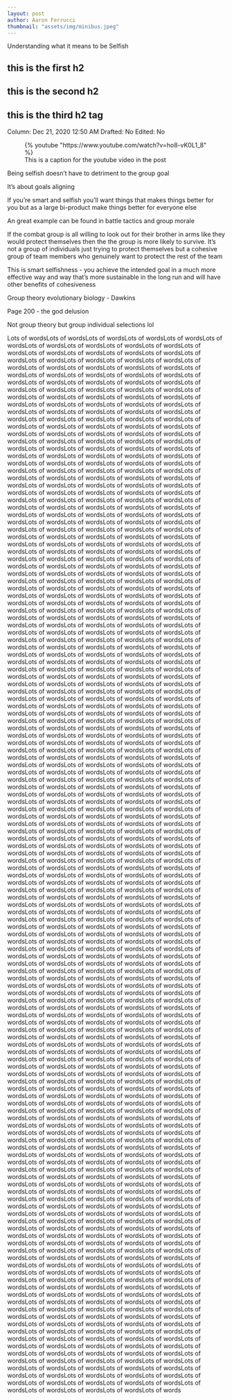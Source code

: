```yaml
---
layout: post
author: Aaron Ferrucci
thumbnail: "assets/img/minibus.jpeg"
---
```


Understanding what it means to be Selfish

## this is the first h2
## this is the second h2
## this is the third h2 tag

Column: Dec 21, 2020 12:50 AM
Drafted: No
Edited: No

<figure>
    {% youtube "https://www.youtube.com/watch?v=ho8-vK0L1_8" %}
    <figcaption>This is a caption for the youtube video in the post</figcaption> 
</figure>

Being selfish doesn’t have to detriment to the group goal 

It’s about goals aligning 

If you’re smart and selfish you’ll want things that makes things better for you but as a large bi-product make things better for everyone else 

An great example can be found in battle tactics and group morale 

If the combat group is all willing to look out for their brother in arms like they would protect themselves then the the group is more likely to survive. It’s not a group of individuals just trying to protect themselves but a cohesive group of team members who genuinely want to protect the rest of the team 

This is smart selfishness - you achieve the intended goal in a much more effective way and way that’s more sustainable in the long run and will have other benefits of cohesiveness 

Group theory evolutionary biology - Dawkins 

Page 200 - the god delusion 

Not group theory but group individual selections lol


Lots of wordsLots of wordsLots of wordsLots of wordsLots of wordsLots of wordsLots of wordsLots of wordsLots of wordsLots of wordsLots of wordsLots of wordsLots of wordsLots of wordsLots of wordsLots of wordsLots of wordsLots of wordsLots of wordsLots of wordsLots of wordsLots of wordsLots of wordsLots of wordsLots of wordsLots of wordsLots of wordsLots of wordsLots of wordsLots of wordsLots of wordsLots of wordsLots of wordsLots of wordsLots of wordsLots of wordsLots of wordsLots of wordsLots of wordsLots of wordsLots of wordsLots of wordsLots of wordsLots of wordsLots of wordsLots of wordsLots of wordsLots of wordsLots of wordsLots of wordsLots of wordsLots of wordsLots of wordsLots of wordsLots of wordsLots of wordsLots of wordsLots of wordsLots of wordsLots of wordsLots of wordsLots of wordsLots of wordsLots of wordsLots of wordsLots of wordsLots of wordsLots of wordsLots of wordsLots of wordsLots of wordsLots of wordsLots of wordsLots of wordsLots of wordsLots of wordsLots of wordsLots of wordsLots of wordsLots of wordsLots of wordsLots of wordsLots of wordsLots of wordsLots of wordsLots of wordsLots of wordsLots of wordsLots of wordsLots of wordsLots of wordsLots of wordsLots of wordsLots of wordsLots of wordsLots of wordsLots of wordsLots of wordsLots of wordsLots of wordsLots of wordsLots of wordsLots of wordsLots of wordsLots of wordsLots of wordsLots of wordsLots of wordsLots of wordsLots of wordsLots of wordsLots of wordsLots of wordsLots of wordsLots of wordsLots of wordsLots of wordsLots of wordsLots of wordsLots of wordsLots of wordsLots of wordsLots of wordsLots of wordsLots of wordsLots of wordsLots of wordsLots of wordsLots of wordsLots of wordsLots of wordsLots of wordsLots of wordsLots of wordsLots of wordsLots of wordsLots of wordsLots of wordsLots of wordsLots of wordsLots of wordsLots of wordsLots of wordsLots of wordsLots of wordsLots of wordsLots of wordsLots of wordsLots of wordsLots of wordsLots of wordsLots of wordsLots of wordsLots of wordsLots of wordsLots of wordsLots of wordsLots of wordsLots of wordsLots of wordsLots of wordsLots of wordsLots of wordsLots of wordsLots of wordsLots of wordsLots of wordsLots of wordsLots of wordsLots of wordsLots of wordsLots of wordsLots of wordsLots of wordsLots of wordsLots of wordsLots of wordsLots of wordsLots of wordsLots of wordsLots of wordsLots of wordsLots of wordsLots of wordsLots of wordsLots of wordsLots of wordsLots of wordsLots of wordsLots of wordsLots of wordsLots of wordsLots of wordsLots of wordsLots of wordsLots of wordsLots of wordsLots of wordsLots of wordsLots of wordsLots of wordsLots of wordsLots of wordsLots of wordsLots of wordsLots of wordsLots of wordsLots of wordsLots of wordsLots of wordsLots of wordsLots of wordsLots of wordsLots of wordsLots of wordsLots of wordsLots of wordsLots of wordsLots of wordsLots of wordsLots of wordsLots of wordsLots of wordsLots of wordsLots of wordsLots of wordsLots of wordsLots of wordsLots of wordsLots of wordsLots of wordsLots of wordsLots of wordsLots of wordsLots of wordsLots of wordsLots of wordsLots of wordsLots of wordsLots of wordsLots of wordsLots of wordsLots of wordsLots of wordsLots of wordsLots of wordsLots of wordsLots of wordsLots of wordsLots of wordsLots of wordsLots of wordsLots of wordsLots of wordsLots of wordsLots of wordsLots of wordsLots of wordsLots of wordsLots of wordsLots of wordsLots of wordsLots of wordsLots of wordsLots of wordsLots of wordsLots of wordsLots of wordsLots of wordsLots of wordsLots of wordsLots of wordsLots of wordsLots of wordsLots of wordsLots of wordsLots of wordsLots of wordsLots of wordsLots of wordsLots of wordsLots of wordsLots of wordsLots of wordsLots of wordsLots of wordsLots of wordsLots of wordsLots of wordsLots of wordsLots of wordsLots of wordsLots of wordsLots of wordsLots of wordsLots of wordsLots of wordsLots of wordsLots of wordsLots of wordsLots of wordsLots of wordsLots of wordsLots of wordsLots of wordsLots of wordsLots of wordsLots of wordsLots of wordsLots of wordsLots of wordsLots of wordsLots of wordsLots of wordsLots of wordsLots of wordsLots of wordsLots of wordsLots of wordsLots of wordsLots of wordsLots of wordsLots of wordsLots of wordsLots of wordsLots of wordsLots of wordsLots of wordsLots of wordsLots of wordsLots of wordsLots of wordsLots of wordsLots of wordsLots of wordsLots of wordsLots of wordsLots of wordsLots of wordsLots of wordsLots of wordsLots of wordsLots of wordsLots of wordsLots of wordsLots of wordsLots of wordsLots of wordsLots of wordsLots of wordsLots of wordsLots of wordsLots of wordsLots of wordsLots of wordsLots of wordsLots of wordsLots of wordsLots of wordsLots of wordsLots of wordsLots of wordsLots of wordsLots of wordsLots of wordsLots of wordsLots of wordsLots of wordsLots of wordsLots of wordsLots of wordsLots of wordsLots of wordsLots of wordsLots of wordsLots of wordsLots of wordsLots of wordsLots of wordsLots of wordsLots of wordsLots of wordsLots of wordsLots of wordsLots of wordsLots of wordsLots of wordsLots of wordsLots of wordsLots of wordsLots of wordsLots of wordsLots of wordsLots of wordsLots of wordsLots of wordsLots of wordsLots of wordsLots of wordsLots of wordsLots of wordsLots of wordsLots of wordsLots of wordsLots of wordsLots of wordsLots of wordsLots of wordsLots of wordsLots of wordsLots of wordsLots of wordsLots of wordsLots of wordsLots of wordsLots of wordsLots of wordsLots of wordsLots of wordsLots of wordsLots of wordsLots of wordsLots of wordsLots of wordsLots of wordsLots of wordsLots of wordsLots of wordsLots of wordsLots of wordsLots of wordsLots of wordsLots of wordsLots of wordsLots of wordsLots of wordsLots of wordsLots of wordsLots of wordsLots of wordsLots of wordsLots of wordsLots of wordsLots of wordsLots of wordsLots of wordsLots of wordsLots of wordsLots of wordsLots of wordsLots of wordsLots of wordsLots of wordsLots of wordsLots of wordsLots of wordsLots of wordsLots of wordsLots of wordsLots of wordsLots of wordsLots of wordsLots of wordsLots of wordsLots of wordsLots of wordsLots of wordsLots of wordsLots of wordsLots of wordsLots of wordsLots of wordsLots of wordsLots of wordsLots of wordsLots of wordsLots of wordsLots of wordsLots of wordsLots of wordsLots of wordsLots of wordsLots of wordsLots of wordsLots of wordsLots of wordsLots of wordsLots of wordsLots of wordsLots of wordsLots of wordsLots of wordsLots of wordsLots of wordsLots of wordsLots of wordsLots of wordsLots of wordsLots of wordsLots of wordsLots of wordsLots of wordsLots of wordsLots of wordsLots of wordsLots of wordsLots of wordsLots of wordsLots of wordsLots of wordsLots of wordsLots of wordsLots of wordsLots of wordsLots of wordsLots of wordsLots of wordsLots of wordsLots of wordsLots of wordsLots of wordsLots of wordsLots of wordsLots of wordsLots of wordsLots of wordsLots of wordsLots of wordsLots of wordsLots of wordsLots of wordsLots of wordsLots of wordsLots of wordsLots of wordsLots of wordsLots of wordsLots of wordsLots of wordsLots of wordsLots of wordsLots of wordsLots of wordsLots of wordsLots of wordsLots of wordsLots of wordsLots of wordsLots of wordsLots of wordsLots of wordsLots of wordsLots of wordsLots of wordsLots of wordsLots of wordsLots of wordsLots of wordsLots of wordsLots of wordsLots of wordsLots of wordsLots of wordsLots of wordsLots of wordsLots of wordsLots of wordsLots of wordsLots of wordsLots of wordsLots of wordsLots of wordsLots of wordsLots of wordsLots of wordsLots of wordsLots of wordsLots of wordsLots of wordsLots of wordsLots of wordsLots of wordsLots of wordsLots of wordsLots of wordsLots of wordsLots of wordsLots of wordsLots of wordsLots of wordsLots of wordsLots of wordsLots of wordsLots of wordsLots of wordsLots of wordsLots of wordsLots of wordsLots of wordsLots of wordsLots of wordsLots of wordsLots of wordsLots of wordsLots of wordsLots of wordsLots of wordsLots of wordsLots of wordsLots of wordsLots of wordsLots of wordsLots of wordsLots of wordsLots of wordsLots of wordsLots of wordsLots of wordsLots of wordsLots of wordsLots of wordsLots of wordsLots of wordsLots of wordsLots of wordsLots of wordsLots of wordsLots of wordsLots of wordsLots of wordsLots of wordsLots of wordsLots of wordsLots of wordsLots of wordsLots of wordsLots of wordsLots of wordsLots of wordsLots of wordsLots of wordsLots of wordsLots of wordsLots of wordsLots of wordsLots of wordsLots of wordsLots of wordsLots of wordsLots of wordsLots of wordsLots of wordsLots of wordsLots of wordsLots of wordsLots of wordsLots of wordsLots of wordsLots of wordsLots of wordsLots of wordsLots of wordsLots of wordsLots of wordsLots of wordsLots of wordsLots of wordsLots of wordsLots of wordsLots of wordsLots of wordsLots of wordsLots of wordsLots of wordsLots of wordsLots of wordsLots of wordsLots of wordsLots of wordsLots of wordsLots of wordsLots of wordsLots of wordsLots of wordsLots of wordsLots of wordsLots of wordsLots of wordsLots of wordsLots of wordsLots of wordsLots of wordsLots of wordsLots of wordsLots of wordsLots of wordsLots of wordsLots of wordsLots of wordsLots of wordsLots of wordsLots of wordsLots of wordsLots of wordsLots of wordsLots of wordsLots of wordsLots of wordsLots of wordsLots of wordsLots of wordsLots of wordsLots of wordsLots of wordsLots of wordsLots of wordsLots of wordsLots of wordsLots of wordsLots of words